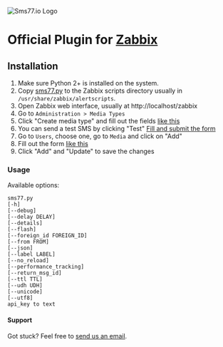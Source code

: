 ![Sms77.io Logo](https://www.sms77.io/wp-content/uploads/2019/07/sms77-Logo-400x79.png "Sms77.io Logo")


# Official Plugin for [Zabbix](https://www.zabbix.com/)


## Installation
1. Make sure Python 2+ is installed on the system.
2. Copy [sms77.py](./sms77.py) to the Zabbix scripts directory usually in ```/usr/share/zabbix/alertscripts```.
3. Open Zabbix web interface, usually at http://localhost/zabbix
4. Go to ```Administration > Media Types```
5. Click "Create media type" and fill out the fields [like this](./screenshots/media_type.png)
6. You can send a test SMS by clicking "Test" [Fill and submit the form](./screenshots/media_type_test.png)
7. Go to ```Users```, choose one, go to ```Media``` and click on "Add"
8. Fill out the form [like this](./screenshots/user_edit.png)
9. Click "Add" and "Update" to save the changes


### Usage

Available options:
```
sms77.py 
[-h] 
[--debug]
[--delay DELAY]
[--details]
[--flash]
[--foreign_id FOREIGN_ID] 
[--from FROM] 
[--json] 
[--label LABEL] 
[--no_reload] 
[--performance_tracking] 
[--return_msg_id] 
[--ttl TTL] 
[--udh UDH] 
[--unicode]
[--utf8]
api_key to text
```


#### Support
Got stuck? Feel free to [send us an email](mailto:support@sms77.io).


